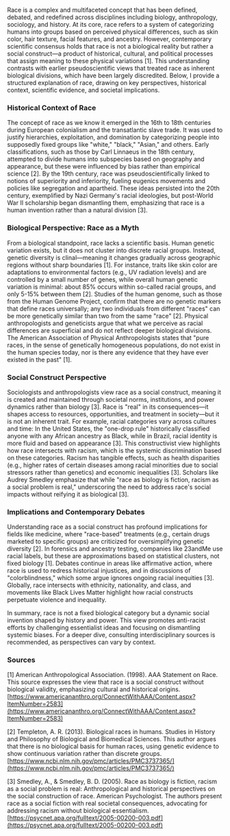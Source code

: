 Race is a complex and multifaceted concept that has been defined, debated, and redefined across disciplines including biology, anthropology, sociology, and history. At its core, race refers to a system of categorizing humans into groups based on perceived physical differences, such as skin color, hair texture, facial features, and ancestry. However, contemporary scientific consensus holds that race is not a biological reality but rather a social construct—a product of historical, cultural, and political processes that assign meaning to these physical variations [1]. This understanding contrasts with earlier pseudoscientific views that treated race as inherent biological divisions, which have been largely discredited. Below, I provide a structured explanation of race, drawing on key perspectives, historical context, scientific evidence, and societal implications.

### Historical Context of Race
The concept of race as we know it emerged in the 16th to 18th centuries during European colonialism and the transatlantic slave trade. It was used to justify hierarchies, exploitation, and domination by categorizing people into supposedly fixed groups like "white," "black," "Asian," and others. Early classifications, such as those by Carl Linnaeus in the 18th century, attempted to divide humans into subspecies based on geography and appearance, but these were influenced by bias rather than empirical science [2]. By the 19th century, race was pseudoscientifically linked to notions of superiority and inferiority, fueling eugenics movements and policies like segregation and apartheid. These ideas persisted into the 20th century, exemplified by Nazi Germany's racial ideologies, but post-World War II scholarship began dismantling them, emphasizing that race is a human invention rather than a natural division [3].

### Biological Perspective: Race as a Myth
From a biological standpoint, race lacks a scientific basis. Human genetic variation exists, but it does not cluster into discrete racial groups. Instead, genetic diversity is clinal—meaning it changes gradually across geographic regions without sharp boundaries [1]. For instance, traits like skin color are adaptations to environmental factors (e.g., UV radiation levels) and are controlled by a small number of genes, while overall human genetic variation is minimal: about 85% occurs within so-called racial groups, and only 5-15% between them [2]. Studies of the human genome, such as those from the Human Genome Project, confirm that there are no genetic markers that define races universally; any two individuals from different "races" can be more genetically similar than two from the same "race" [2]. Physical anthropologists and geneticists argue that what we perceive as racial differences are superficial and do not reflect deeper biological divisions. The American Association of Physical Anthropologists states that "pure races, in the sense of genetically homogeneous populations, do not exist in the human species today, nor is there any evidence that they have ever existed in the past" [1].

### Social Construct Perspective
Sociologists and anthropologists view race as a social construct, meaning it is created and maintained through societal norms, institutions, and power dynamics rather than biology [3]. Race is "real" in its consequences—it shapes access to resources, opportunities, and treatment in society—but it is not an inherent trait. For example, racial categories vary across cultures and time: In the United States, the "one-drop rule" historically classified anyone with any African ancestry as Black, while in Brazil, racial identity is more fluid and based on appearance [3]. This constructivist view highlights how race intersects with racism, which is the systemic discrimination based on these categories. Racism has tangible effects, such as health disparities (e.g., higher rates of certain diseases among racial minorities due to social stressors rather than genetics) and economic inequalities [3]. Scholars like Audrey Smedley emphasize that while "race as biology is fiction, racism as a social problem is real," underscoring the need to address race's social impacts without reifying it as biological [3].

### Implications and Contemporary Debates
Understanding race as a social construct has profound implications for fields like medicine, where "race-based" treatments (e.g., certain drugs marketed to specific groups) are criticized for oversimplifying genetic diversity [2]. In forensics and ancestry testing, companies like 23andMe use racial labels, but these are approximations based on statistical clusters, not fixed biology [1]. Debates continue in areas like affirmative action, where race is used to redress historical injustices, and in discussions of "colorblindness," which some argue ignores ongoing racial inequities [3]. Globally, race intersects with ethnicity, nationality, and class, and movements like Black Lives Matter highlight how racial constructs perpetuate violence and inequality.

In summary, race is not a fixed biological category but a dynamic social invention shaped by history and power. This view promotes anti-racist efforts by challenging essentialist ideas and focusing on dismantling systemic biases. For a deeper dive, consulting interdisciplinary sources is recommended, as perspectives can vary by context.

### Sources
[1] American Anthropological Association. (1998). AAA Statement on Race. This source expresses the view that race is a social construct without biological validity, emphasizing cultural and historical origins. [https://www.americananthro.org/ConnectWithAAA/Content.aspx?ItemNumber=2583](https://www.americananthro.org/ConnectWithAAA/Content.aspx?ItemNumber=2583)  

[2] Templeton, A. R. (2013). Biological races in humans. Studies in History and Philosophy of Biological and Biomedical Sciences. This author argues that there is no biological basis for human races, using genetic evidence to show continuous variation rather than discrete groups. [https://www.ncbi.nlm.nih.gov/pmc/articles/PMC3737365/](https://www.ncbi.nlm.nih.gov/pmc/articles/PMC3737365/)  

[3] Smedley, A., & Smedley, B. D. (2005). Race as biology is fiction, racism as a social problem is real: Anthropological and historical perspectives on the social construction of race. American Psychologist. The authors present race as a social fiction with real societal consequences, advocating for addressing racism without biological essentialism. [https://psycnet.apa.org/fulltext/2005-00200-003.pdf](https://psycnet.apa.org/fulltext/2005-00200-003.pdf)